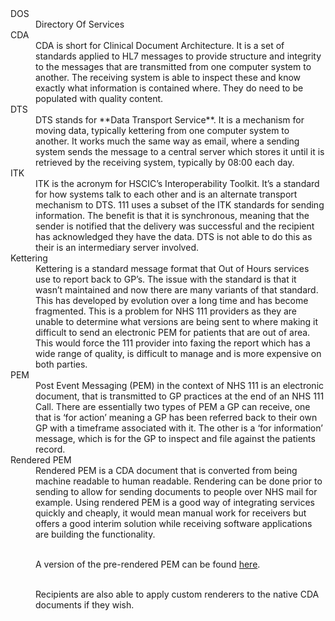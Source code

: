 <dl>

  <dt><a name="dts">DOS</a></dt>
  <dd>Directory Of Services</dd>

  <dt>CDA</dt>
  <dd>CDA is short for Clinical Document Architecture. It is a set of standards applied to HL7 messages to provide structure and integrity to the messages that are transmitted from one computer system to another. The receiving system is able to inspect these and know exactly what information is contained where. They do need to be populated with quality content.</dd>

  <dt>DTS</dt>
  <dd>DTS stands for **Data Transport Service**. It is a mechanism for moving data, typically kettering from one computer system to another. It works much the same way as email, where a sending system sends the message to a central server which stores it until it is retrieved by the receiving system, typically by 08:00 each day.</dd>

  <dt>ITK</dt>
  <dd>ITK is the acronym for HSCIC’s Interoperability Toolkit. It’s a standard for how systems talk to each other and is an alternate transport mechanism to DTS. 111 uses a subset of the ITK standards for sending information. The benefit is that it is synchronous, meaning that the sender is notified that the delivery was successful and the recipient has acknowledged they have the data. DTS is not able to do this as their is an intermediary server involved.</dd>

  <dt>Kettering</dt>
  <dd>Kettering is a standard message format that Out of Hours services use to report back to GP’s. The issue with the standard is that it wasn’t maintained and now there are many variants of that standard. This has developed by evolution over a long time and has become fragmented. This is a problem for NHS 111 providers as they are unable to determine what versions are being sent to where making it difficult to send an electronic PEM for patients that are out of area. This would force the 111 provider into faxing the report which has a wide range of quality, is difficult to manage and is more expensive on both parties.</dd>

  <dt><a name="pem">PEM</a></dt>
  <dd>Post Event Messaging (PEM) in the context of NHS 111 is an electronic document, that is transmitted to GP practices at the end of an NHS 111 Call. There are essentially two types of PEM a GP can receive, one that is ‘for action’ meaning a GP has been referred back to their own GP with a timeframe associated with it. The other is a ‘for information’ message, which is for the GP to inspect and file against the patients record.<dd>

  <dt><a name="renderedpem">Rendered PEM</a></dt>
  <dd>Rendered PEM is a CDA document that is converted from being machine readable to human readable. Rendering can be done prior to sending to allow for sending documents to people over NHS mail for example. Using rendered PEM is a good way of integrating services quickly and cheaply, it would mean manual work for receivers but offers a good interim solution while receiving software applications are building the functionality.<br><br>

  A version of the pre-rendered PEM can be found <a href="../downloads/NHS111CopyRecipientRendered.pdf">here</a>.<br><br>

  Recipients are also able to apply custom renderers to the native CDA documents if they wish.
  <dd>

</dl>
